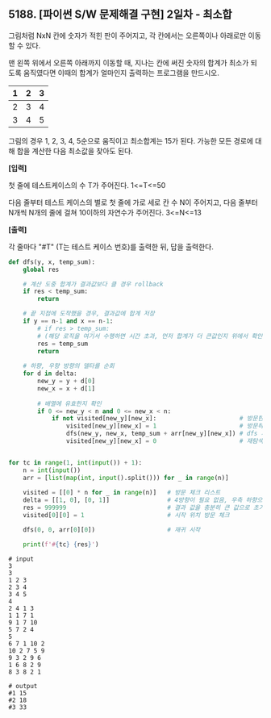 ## 5188. [파이썬 S/W 문제해결 구현] 2일차 - 최소합

그림처럼 NxN 칸에 숫자가 적힌 판이 주어지고, 각 칸에서는 오른쪽이나 아래로만 이동할 수 있다.

맨 왼쪽 위에서 오른쪽 아래까지 이동할 때, 지나는 칸에 써진 숫자의 합계가 최소가 되도록 움직였다면 이때의 합계가 얼마인지 출력하는 프로그램을 만드시오.
 

| 1    | 2    | 3    |
| ---- | ---- | ---- |
| 2    | 3    | 4    |
| 3    | 4    | 5    |


그림의 경우 1, 2, 3, 4, 5순으로 움직이고 최소합계는 15가 된다. 가능한 모든 경로에 대해 합을 계산한 다음 최소값을 찾아도 된다.

**[입력]**

첫 줄에 테스트케이스의 수 T가 주어진다. 1<=T<=50

다음 줄부터 테스트 케이스의 별로 첫 줄에 가로 세로 칸 수 N이 주어지고, 다음 줄부터 N개씩 N개의 줄에 걸쳐 10이하의 자연수가 주어진다. 3<=N<=13
 
**[출력]**

각 줄마다 "#T" (T는 테스트 케이스 번호)를 출력한 뒤, 답을 출력한다.

```python
def dfs(y, x, temp_sum):
    global res

    # 계산 도중 합계가 결과값보다 클 경우 rollback
    if res < temp_sum:
        return

    # 끝 지점에 도착했을 경우, 결과값에 합계 저장
    if y == n-1 and x == n-1:
        # if res > temp_sum: 
        # (해당 로직을 여기서 수행하면 시간 초과, 먼저 합계가 더 큰값인지 위에서 확인)
        res = temp_sum
        return
    
    # 하향, 우향 방향의 델타를 순회
    for d in delta:
        new_y = y + d[0]
        new_x = x + d[1]
        
        # 배열에 유효한지 확인
        if 0 <= new_y < n and 0 <= new_x < n:
            if not visited[new_y][new_x]:                       # 방문한지 확인
                visited[new_y][new_x] = 1                       # 방문하지 않았다면 방문 체크
                dfs(new_y, new_x, temp_sum + arr[new_y][new_x]) # dfs 재귀 호출
                visited[new_y][new_x] = 0                       # 재탐색을 위해 방문 체크 취소


for tc in range(1, int(input()) + 1):
    n = int(input())
    arr = [list(map(int, input().split())) for _ in range(n)]
    
    visited = [[0] * n for _ in range(n)]   # 방문 체크 리스트
    delta = [[1, 0], [0, 1]]                # 4방향이 필요 없음, 우측 하향으로 향하기만 하면 됨
    res = 999999                            # 결과 값을 충분히 큰 값으로 초기화
    visited[0][0] = 1                       # 시작 위치 방문 체크

    dfs(0, 0, arr[0][0])                    # 재귀 시작

    print(f'#{tc} {res}')
```

```
# input
3
3
1 2 3
2 3 4
3 4 5
4
2 4 1 3
1 1 7 1
9 1 7 10
5 7 2 4
5
6 7 1 10 2
10 2 7 5 9
9 3 2 9 6
1 6 8 2 9
8 3 8 2 1

# output
#1 15
#2 18
#3 33
```

